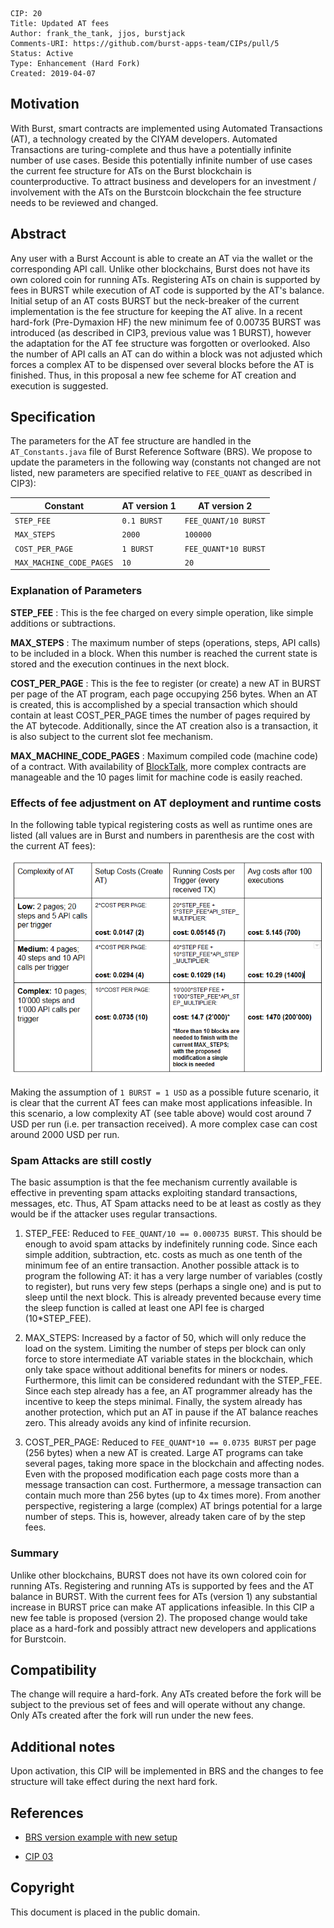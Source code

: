     CIP: 20
    Title: Updated AT fees
    Author: frank_the_tank, jjos, burstjack
    Comments-URI: https://github.com/burst-apps-team/CIPs/pull/5
    Status: Active
    Type: Enhancement (Hard Fork)
    Created: 2019-04-07

## Motivation

With Burst, smart contracts are implemented using Automated Transactions (AT), a technology created by the CIYAM developers. Automated Transactions are turing-complete and thus have a potentially infinite number of use cases. Beside this potentially infinite number of use cases the current fee structure for ATs on the Burst blockchain is counterproductive. To attract business and developers for an investment / involvement with the ATs on the Burstcoin blockchain the fee structure needs to be reviewed and changed.

## Abstract

Any user with a Burst Account is able to create an AT via the wallet or the corresponding API call. Unlike other blockchains, Burst does not have its own colored coin for running ATs. Registering ATs on chain is supported by fees in BURST while execution of AT code is supported by the AT's balance. Initial setup of an AT costs BURST but the neck-breaker of the current implementation is the fee structure for keeping the AT alive. In a recent hard-fork (Pre-Dymaxion HF) the new minimum fee of 0.00735 BURST was introduced (as described in CIP3, previous value was 1 BURST), however the adaptation for the AT fee structure was forgotten or overlooked. Also the number of API calls an AT can do within a block was not adjusted which forces a complex AT to be dispensed over several blocks before the AT is finished. Thus, in this proposal a new fee scheme for AT creation and execution is suggested.

## Specification

The parameters for the AT fee structure are handled in the `AT_Constants.java` file of Burst Reference Software (BRS). We propose to update the parameters in the following way (constants not changed are not listed, new parameters are specified relative to `FEE_QUANT` as described in CIP3):


| Constant | AT version 1 | AT version 2|
|----------|-------------|-------------|
| `STEP_FEE` | `0.1 BURST`  | `FEE_QUANT/10 BURST` |
| `MAX_STEPS` | `2000` | `100000` |
| `COST_PER_PAGE`| `1 BURST` | `FEE_QUANT*10 BURST` |
| `MAX_MACHINE_CODE_PAGES` | `10` | `20` |

### Explanation of Parameters

**STEP_FEE** : This is the fee charged on every simple operation, like simple additions or subtractions.

**MAX_STEPS** : The maximum number of steps (operations, steps, API calls) to be included in a block. When this number is reached the current state is stored and the execution continues in the next block.

**COST_PER_PAGE** : This is the fee to register (or create) a new AT in BURST per page of the AT program, each page occupying 256 bytes. When an AT is created, this is accomplished by a special transaction which should contain at least COST_PER_PAGE times the number of pages required by the AT bytecode. Additionally, since the AT creation also is a transaction, it is also subject to the current slot fee mechanism.

**MAX_MACHINE_CODE_PAGES** : Maximum compiled code (machine code) of a contract. With availability of [BlockTalk](https://github.com/burst-apps-team/blocktalk), more complex contracts are manageable and the 10 pages limit for machine code is easily reached.

### Effects of fee adjustment on AT deployment and runtime costs

In the following table typical registering costs as well as runtime ones are listed (all values are in Burst and numbers in parenthesis are the cost with the current AT fees):

![AT cases](cip-0020/AT-cases.png)


Making the assumption of `1 BURST = 1 USD` as a possible future scenario, it is clear that the current AT fees can make most applications infeasible. In this scenario, a low complexity AT (see table above) would cost around 7 USD per run (i.e. per transaction received). A more complex case can cost around 2000 USD per run.


### Spam Attacks are still costly

The basic assumption is that the fee mechanism currently available is effective in preventing spam attacks exploiting standard transactions, messages, etc. Thus, AT Spam attacks need to be at least as costly as they would be if the attacker uses regular transactions.

1. STEP_FEE: Reduced to `FEE_QUANT/10 == 0.000735 BURST`. This should be enough to avoid spam attacks by indefinitely running code. Since each simple addition, subtraction, etc. costs as much as one tenth of the minimum fee of an entire transaction. Another possible attack is to program the following AT: it has a very large number of variables (costly to register), but runs very few steps (perhaps a single one) and is put to sleep until the next block. This is already prevented because every time the sleep function is called at least one API fee is charged (10*STEP_FEE).

1. MAX_STEPS: Increased by a factor of 50, which will only reduce the load on the system. Limiting the number of steps per block can only force to store intermediate AT variable states in the blockchain, which only take space without additional benefits for miners or nodes. Furthermore, this limit can be considered redundant with the STEP_FEE. Since each step already has a fee, an AT programmer already has the incentive to keep the steps minimal. Finally, the system already has another protection, which put an AT in pause if the AT balance reaches zero. This already avoids any kind of infinite recursion.

1. COST_PER_PAGE: Reduced to `FEE_QUANT*10 == 0.0735 BURST` per page (256 bytes) when a new AT is created. Large AT programs can take several pages, taking more space in the blockchain and affecting nodes. Even with the proposed modification each page costs more than a message transaction can cost. Furthermore, a message transaction can contain much more than 256 bytes (up to 4x times more). From another perspective, registering a large (complex) AT brings potential for a large number of steps. This is, however, already taken care of by the step fees.

### Summary

Unlike other blockchains, BURST does not have its own colored coin for running ATs. Registering and running ATs is supported by fees and the AT balance in BURST. With the current fees for ATs (version 1) any substantial increase in BURST price can make AT applications infeasible. In this CIP a new fee table is proposed (version 2). The proposed change would take place as a hard-fork and possibly attract new developers and applications for Burstcoin.

## Compatibility

The change will require a hard-fork. Any ATs created before the fork will be subject to the previous set of fees and will operate without any change. Only ATs created after the fork will run under the new fees.

## Additional notes

Upon activation, this CIP will be implemented in BRS and the changes to fee structure will take effect during the next hard fork.

## References

* [BRS version example with new setup](https://github.com/jjos2372/burstcoin/commit/53ba6c6dea775371c017256529e16289e808257b)

* [CIP 03](cip-0003.md)

## Copyright

This document is placed in the public domain.
